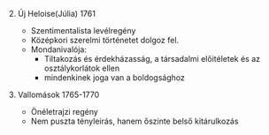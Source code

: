 2. Új Heloise(Júlia) 1761
    - Szentimentalista levélregény
    - Középkori szerelmi történetet dolgoz fel.
    - Mondanivalója:    
        - Tiltakozás és érdekházasság, a társadalmi előitéletek és az osztálykorlátok ellen
        - mindenkinek joga van a boldogsághoz

3. Vallomások 1765-1770
    - Önéletrajzi regény
    - Nem puszta tényleirás, hanem őszinte belső kitárulkozás
